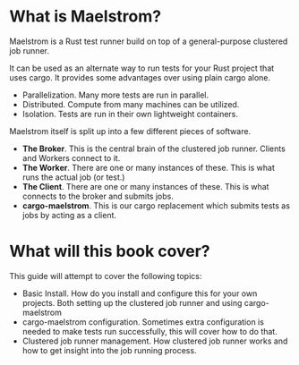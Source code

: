# What is Maelstrom?
Maelstrom is a Rust test runner build on top of a general-purpose clustered job
runner.

It can be used as an alternate way to run tests for your Rust project that uses
cargo. It provides some advantages over using plain cargo alone.

- Parallelization. Many more tests are run in parallel.
- Distributed. Compute from many machines can be utilized.
- Isolation. Tests are run in their own lightweight containers.

Maelstrom itself is split up into a few different pieces of software.

- **The Broker**. This is the central brain of the clustered job runner. Clients
  and Workers connect to it.
- **The Worker**. There are one or many instances of these. This is what runs
  the actual job (or test.)
- **The Client**. There are one or many instances of these. This is what
  connects to the broker and submits jobs.
- **cargo-maelstrom**. This is our cargo replacement which submits tests as jobs by
  acting as a client.

# What will this book cover?
This guide will attempt to cover the following topics:

- Basic Install. How do you install and configure this for your own projects.
  Both setting up the clustered job runner and using cargo-maelstrom
- cargo-maelstrom configuration. Sometimes extra configuration is needed to make
  tests run successfully, this will cover how to do that.
- Clustered job runner management. How clustered job runner works and how to get
  insight into the job running process.
